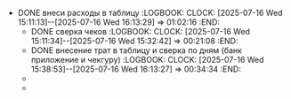 - DONE внеси расходы в таблицу
  :LOGBOOK:
  CLOCK: [2025-07-16 Wed 15:11:13]--[2025-07-16 Wed 16:13:29] =>  01:02:16
  :END:
	- DONE сверка чеков
	  :LOGBOOK:
	  CLOCK: [2025-07-16 Wed 15:11:34]--[2025-07-16 Wed 15:32:42] =>  00:21:08
	  :END:
	- DONE внесение трат в таблицу и сверка по дням (банк приложение и чекгуру) 
	  :LOGBOOK:
	  CLOCK: [2025-07-16 Wed 15:38:53]--[2025-07-16 Wed 16:13:27] =>  00:34:34
	  :END:
	-
	-